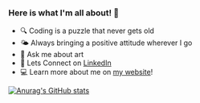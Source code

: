 ### Here is what I'm all about! 👋

- 🔍 Coding is a puzzle that never gets old
- 🌤️ Always bringing a positive attitude wherever I go
- 🎨 Ask me about art
- 🤝 Lets Connect on [LinkedIn](https://www.linkedin.com/in/benjamin-lee300)
- 💻 Learn more about me on [my website](https://minseoklee.oopy.io/)!

[![Anurag's GitHub stats](https://github-readme-stats.vercel.app/api?username=mslee300)](https://github.com/anuraghazra/github-readme-stats)

